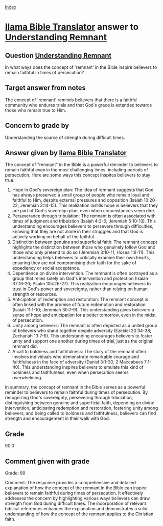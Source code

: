 
[Index](../../index.md)
# [llama Bible Translator](../../answering_models/llama_Bible_Translator.md) answer to [Understanding Remnant](../../questions/Understanding_Remnant.md)

## Question [Understanding Remnant](../../questions/Understanding_Remnant.md)
In what ways does the concept of 'remnant' in the Bible inspire believers to remain faithful in times of persecution?

## Target answer from notes
The concept of 'remnant' reminds believers that there is a faithful community who endures trials and that God's grace is extended towards those who remain true to Him.

## Concern to grade by
Understanding the source of strength during difficult times.

## Answer given by [llama Bible Translator](../../answering_models/llama_Bible_Translator.md)
The concept of "remnant" in the Bible is a powerful reminder to believers to remain faithful even in the most challenging times, including periods of persecution. Here are some ways this concept inspires believers to stay true:

1. Hope in God's sovereign plan: The idea of remnant suggests that God has always preserved a small group of people who remain loyal and faithful to Him, despite external pressures and opposition (Isaiah 10:20-22; Jeremiah 3:14-15). This realization instills hope in believers that they are part of God's sovereign plan, even when circumstances seem dire.
2. Perseverance through tribulation: The remnant is often associated with times of judgment and tribulation (Isaiah 4:2-6; Jeremiah 5:10-13). This understanding encourages believers to persevere through difficulties, knowing that they are not alone in their struggles and that God is actively working on behalf of the faithful.
3. Distinction between genuine and superficial faith: The remnant concept highlights the distinction between those who genuinely follow God and those who only pretend to do so (Jeremiah 3:10-11; Hosea 1:9-11). This understanding helps believers to critically examine their own hearts, ensuring they are not compromising their faith for the sake of expediency or social acceptance.
4. Dependence on divine intervention: The remnant is often portrayed as a group that relies solely on God's intervention and protection (Isaiah 37:16-20; Psalm 105:26-27). This realization encourages believers to trust in God's power and sovereignty, rather than relying on human strength or resources.
5. Anticipation of redemption and restoration: The remnant concept is often linked with the promise of future redemption and restoration (Isaiah 11:1-10; Jeremiah 30:7-9). This understanding gives believers a sense of hope and anticipation for a better tomorrow, even in the midst of persecution.
6. Unity among believers: The remnant is often depicted as a united group of believers who stand together despite adversity (Ezekiel 20:34-38; Zechariah 13:7-9). This understanding encourages believers to foster unity and support one another during times of trial, just as the original remnant did.
7. A call to boldness and faithfulness: The story of the remnant often involves individuals who demonstrate remarkable courage and faithfulness in the face of adversity (Daniel 3:1-30; 2 Maccabees 7:1-40). This understanding inspires believers to emulate this kind of boldness and faithfulness, even when persecution seems overwhelming.

In summary, the concept of remnant in the Bible serves as a powerful reminder to believers to remain faithful during times of persecution. By recognizing God's sovereignty, persevering through tribulation, distinguishing between genuine and superficial faith, depending on divine intervention, anticipating redemption and restoration, fostering unity among believers, and being called to boldness and faithfulness, believers can find strength and encouragement in their walk with God.

## Grade
90.0

## Comment given with grade
Grade: 90

Comment: The response provides a comprehensive and detailed explanation of how the concept of the remnant in the Bible can inspire believers to remain faithful during times of persecution. It effectively addresses the concern by highlighting various ways believers can draw strength from God during difficult times. The incorporation of relevant biblical references enhances the explanation and demonstrates a solid understanding of how the concept of the remnant applies to the Christian faith.

